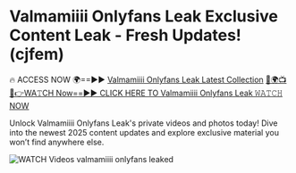 # Valmamiiii Onlyfans Leak Exclusive Content Leak - Fresh Updates! (cjfem)

🔥 ACCESS NOW 🌍==►► <a href="https://tinyurl.com/3fjeunct" rel="nofollow">Valmamiiii Onlyfans Leak Latest Collection</a></h3>
[🔴🌍📺📱👉WA𝚃CH Now==►► CLICK HERE TO Valmamiiii Onlyfans Leak 𝚆𝙰𝚃𝙲𝙷 NOW](https://tinyurl.com/3fjeunct)

Unlock Valmamiiii Onlyfans Leak's private videos and photos today! Dive into the newest 2025 content updates and explore exclusive material you won’t find anywhere else.


<a href="https://tinyurl.com/3fjeunct" rel="nofollow" data-target="animated-image.originalLink"><img src="https://camo.githubusercontent.com/8a4f000d20f83aca3bf7ec5f350d767afa0574a8a352519fd8cfa583a6f93a33/68747470733a2f2f692e696d6775722e636f6d2f644a486b345a712e676966" alt="WATCH Videos" data-canonical-src="https://i.imgur.com/dJHk4Zq.gif" style="max-width: 100%; display: inline-block;" data-target="animated-image.originalImage"></a>
valmamiiii onlyfans leaked
